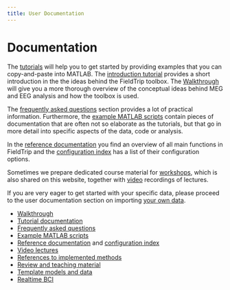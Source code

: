 ```yaml
---
title: User Documentation
---
```


# Documentation

The [tutorials](/tutorial) will help you to get started by providing examples that you can copy-and-paste into MATLAB. The [introduction tutorial](/tutorial/introduction) provides a short introduction in the the ideas behind the FieldTrip toolbox. The [Walkthrough](/walkthrough) will give you a more thorough overview of the conceptual ideas behind MEG and EEG analysis and how the toolbox is used.

The [frequently asked questions](/faq) section provides a lot of practical information. Furthermore, the [example MATLAB scripts](/example) contain pieces of documentation that are often not so elaborate as the tutorials, but that go in more detail into specific aspects of the data, code or analysis.

In the [reference documentation](/reference/) you find an overview of all main functions in FieldTrip and the [configuration index](/reference/configuration) has a list of their configuration options.

Sometimes we prepare dedicated course material for [workshops](/workshop), which is also shared on this website, together with [video](/video) recordings of lectures.

If you are very eager to get started with your specific data, please proceed to the user documentation section on importing [your own data](/reading_data).

- [Walkthrough](/walkthrough)
- [Tutorial documentation](/tutorial)
- [Frequently asked questions](/faq)
- [Example MATLAB scripts](/example)
- [Reference documentation](/reference) and [configuration index](/reference/configuration)
- [Video lectures](/video)
- [References to implemented methods](/references_to_implemented_methods)
- [Review and teaching material](/references_to_review_papers_and_teaching_material)
- [Template models and data](/template)
- [Realtime BCI](/development/realtime)
